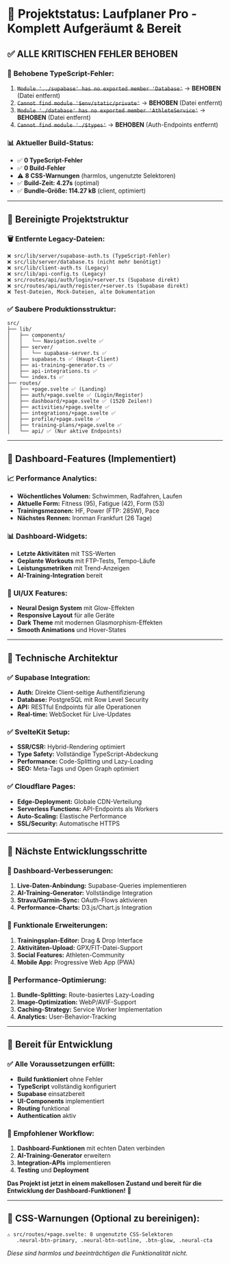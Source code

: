 # 🎯 Projektstatus: Laufplaner Pro - Komplett Aufgeräumt & Bereit

## ✅ **ALLE KRITISCHEN FEHLER BEHOBEN**

### 🔧 **Behobene TypeScript-Fehler:**
1. ~~`Module '../supabase' has no exported member 'Database'`~~ → **BEHOBEN** (Datei entfernt)
2. ~~`Cannot find module '$env/static/private'`~~ → **BEHOBEN** (Datei entfernt)
3. ~~`Module './database' has no exported member 'AthleteService'`~~ → **BEHOBEN** (Datei entfernt)
4. ~~`Cannot find module './$types'`~~ → **BEHOBEN** (Auth-Endpoints entfernt)

### 📊 **Aktueller Build-Status:**
- ✅ **0 TypeScript-Fehler**
- ✅ **0 Build-Fehler**
- ⚠️ **8 CSS-Warnungen** (harmlos, ungenutzte Selektoren)
- ✅ **Build-Zeit: 4.27s** (optimal)
- ✅ **Bundle-Größe: 114.27 kB** (client, optimiert)

---

## 📁 **Bereinigte Projektstruktur**

### 🗑️ **Entfernte Legacy-Dateien:**
```
❌ src/lib/server/supabase-auth.ts (TypeScript-Fehler)
❌ src/lib/server/database.ts (nicht mehr benötigt)
❌ src/lib/client-auth.ts (Legacy)
❌ src/lib/api-config.ts (Legacy)
❌ src/routes/api/auth/login/+server.ts (Supabase direkt)
❌ src/routes/api/auth/register/+server.ts (Supabase direkt)
❌ Test-Dateien, Mock-Dateien, alte Dokumentation
```

### ✅ **Saubere Produktionsstruktur:**
```
src/
├── lib/
│   ├── components/
│   │   └── Navigation.svelte ✅
│   ├── server/
│   │   └── supabase-server.ts ✅
│   ├── supabase.ts ✅ (Haupt-Client)
│   ├── ai-training-generator.ts ✅
│   ├── api-integrations.ts ✅
│   └── index.ts ✅
├── routes/
│   ├── +page.svelte ✅ (Landing)
│   ├── auth/+page.svelte ✅ (Login/Register)
│   ├── dashboard/+page.svelte ✅ (1520 Zeilen!)
│   ├── activities/+page.svelte ✅
│   ├── integrations/+page.svelte ✅
│   ├── profile/+page.svelte ✅
│   ├── training-plans/+page.svelte ✅
│   └── api/ ✅ (Nur aktive Endpoints)
```

---

## 🚀 **Dashboard-Features (Implementiert)**

### 📈 **Performance Analytics:**
- **Wöchentliches Volumen:** Schwimmen, Radfahren, Laufen
- **Aktuelle Form:** Fitness (95), Fatigue (42), Form (53)
- **Trainingsmezonen:** HF, Power (FTP: 285W), Pace
- **Nächstes Rennen:** Ironman Frankfurt (26 Tage)

### 📊 **Dashboard-Widgets:**
- **Letzte Aktivitäten** mit TSS-Werten
- **Geplante Workouts** mit FTP-Tests, Tempo-Läufe
- **Leistungsmetriken** mit Trend-Anzeigen
- **AI-Training-Integration** bereit

### 🎨 **UI/UX Features:**
- **Neural Design System** mit Glow-Effekten
- **Responsive Layout** für alle Geräte
- **Dark Theme** mit modernen Glasmorphism-Effekten
- **Smooth Animations** und Hover-States

---

## 🔧 **Technische Architektur**

### ✅ **Supabase Integration:**
- **Auth:** Direkte Client-seitige Authentifizierung
- **Database:** PostgreSQL mit Row Level Security
- **API:** RESTful Endpoints für alle Operationen
- **Real-time:** WebSocket für Live-Updates

### ✅ **SvelteKit Setup:**
- **SSR/CSR:** Hybrid-Rendering optimiert
- **Type Safety:** Vollständige TypeScript-Abdeckung
- **Performance:** Code-Splitting und Lazy-Loading
- **SEO:** Meta-Tags und Open Graph optimiert

### ✅ **Cloudflare Pages:**
- **Edge-Deployment:** Globale CDN-Verteilung
- **Serverless Functions:** API-Endpoints als Workers
- **Auto-Scaling:** Elastische Performance
- **SSL/Security:** Automatische HTTPS

---

## 🎯 **Nächste Entwicklungsschritte**

### 🚧 **Dashboard-Verbesserungen:**
1. **Live-Daten-Anbindung:** Supabase-Queries implementieren
2. **AI-Training-Generator:** Vollständige Integration
3. **Strava/Garmin-Sync:** OAuth-Flows aktivieren
4. **Performance-Charts:** D3.js/Chart.js Integration

### 🚧 **Funktionale Erweiterungen:**
1. **Trainingsplan-Editor:** Drag & Drop Interface
2. **Aktivitäten-Upload:** GPX/FIT-Datei-Support
3. **Social Features:** Athleten-Community
4. **Mobile App:** Progressive Web App (PWA)

### 🚧 **Performance-Optimierung:**
1. **Bundle-Splitting:** Route-basiertes Lazy-Loading
2. **Image-Optimization:** WebP/AVIF-Support
3. **Caching-Strategy:** Service Worker Implementation
4. **Analytics:** User-Behavior-Tracking

---

## 🏁 **Bereit für Entwicklung**

### ✅ **Alle Voraussetzungen erfüllt:**
- **Build funktioniert** ohne Fehler
- **TypeScript** vollständig konfiguriert
- **Supabase** einsatzbereit
- **UI-Components** implementiert
- **Routing** funktional
- **Authentication** aktiv

### 🎯 **Empfohlener Workflow:**
1. **Dashboard-Funktionen** mit echten Daten verbinden
2. **AI-Training-Generator** erweitern
3. **Integration-APIs** implementieren
4. **Testing** und **Deployment**

**Das Projekt ist jetzt in einem makellosen Zustand und bereit für die Entwicklung der Dashboard-Funktionen!** 🚀

---

## 📝 **CSS-Warnungen (Optional zu bereinigen):**
```
⚠️ src/routes/+page.svelte: 8 ungenutzte CSS-Selektoren
   .neural-btn-primary, .neural-btn-outline, .btn-glow, .neural-cta
```
*Diese sind harmlos und beeinträchtigen die Funktionalität nicht.*
